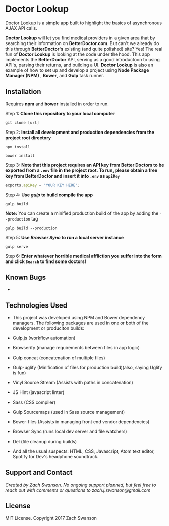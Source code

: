 # Doctor Lookup

Doctor Lookup is a simple app built to highlight the basics of asynchronous AJAX API calls.

**Doctor Lookup** will let you find medical providers in a given area that by searching their information on **BetterDoctor.com**.  But can't we already do this through **BetterDoctor's** existing (and quite polished) site?  Yes!  The real fun of **Doctor Lookup** is looking at the code under the hood.  This app implements the **BetterDoctor** API, serving as a good introductoon to using API's, parsing their returns, and building a UI.
**Doctor Lookup** is also an example of how to set up and develop a project using **Node Package Manager (NPM)** , **Bower**, and **Gulp** task runner.

## Installation

Requires **npm** and **bower** installed in order to run.

Step 1: **Clone this repository to your local computer**

```console
git clone [url]
```

Step 2: **Install all development and production dependencies from the project root directory**

```console
npm install
```
```
bower install
```
Step 3: **Note that this project requires an API key from Better Doctors to be exported from a `.env` file in the project root. To run, please obtain a free key from BetterDoctor and insert it into  `.env` as `apiKey`**

```js
exports.apiKey = "YOUR KEY HERE";
```

Step 4: **Use _gulp_ to build compile the app**

```console
gulp build
```

**Note:** You can create a minified production build of the app by adding the `--production` tag

```console
gulp build --production
```

Step 5: **Use _Browser Sync_ to run a local server instance**

```console
gulp serve
```

Step 6: **Enter whatever horrible medical affliction you suffer into the form and click `Search` to find some doctors!**


## Known Bugs

*

## Technologies Used

* This project was developed using NPM and Bower dependency managers.  The following packages are used in one or both of the development or produciton builds:
*   Gulp.js (workflow automation)
*   Browserify (manage requirements between files in app logic)
*   Gulp concat (concatenation of multiple files)
*   Gulp-uglify (Minification of files for production build)(also, saying Uglify is fun)
*   Vinyl Source Stream (Assists with paths in concatenation)
*   JS Hint (javascript linter)
*   Sass (CSS compiler)
*   Gulp Sourcemaps (used in Sass source management)
*   Bower-files (Assists in managing front end vendor dependencies)
*   Browser Sync (runs local dev server and file watchers)
*   Del (file cleanup during builds)

*   And all the usual suspects: HTML, CSS, Javascript, Atom text editor, Spotify for Dev's headphone soundtrack.

## Support and Contact

_Created by Zach Swanson.  No ongoing support planned, but feel free to reach out with comments or questions to zach.j.swanson@gmail.com_

## License

MIT License. Copyright 2017 Zach Swanson

